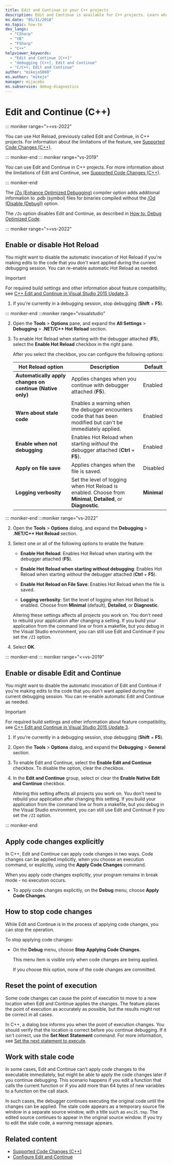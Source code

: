 ```yaml
---
title: Edit and Continue in your C++ projects
description: Edit and Continue is available for C++ projects. Learn what edits are supported, and how to can control whether, and when, your edits are applied.
ms.date: "05/31/2018"
ms.topic: how-to
dev_langs:
  - "CSharp"
  - "VB"
  - "FSharp"
  - "C++"
helpviewer_keywords:
  - "Edit and Continue [C++]"
  - "debugging [C++], Edit and Continue"
  - "C/C++, Edit and Continue"
author: "mikejo5000"
ms.author: "mikejo"
manager: mijacobs
ms.subservice: debug-diagnostics
---
```

# Edit and Continue (C++)

::: moniker range=">=vs-2022"

You can use Hot Reload, previously called Edit and Continue, in C++ projects. For information about the limitations of the feature, see [Supported Code Changes (C++)](../debugger/supported-code-changes-cpp.md).

::: moniker-end
::: moniker range="vs-2019"

You can use Edit and Continue in C++ projects. For more information about the limitations of Edit and Continue, see [Supported Code Changes (C++)](../debugger/supported-code-changes-cpp.md).


::: moniker-end

The [/Zo (Enhance Optimized Debugging)](/cpp/build/reference/zo-enhance-optimized-debugging) compiler option adds additional information to .pdb (symbol) files for binaries compiled without the [/Od (Disable (Debug))](/cpp/build/reference/od-disable-debug) option.

The `/Zo` option disables Edit and Continue, as described in [How to: Debug Optimized Code](../debugger/how-to-debug-optimized-code.md).

::: moniker range=">=vs-2022"

## <a name="BKMK_Enable_or_disable_automatic_invocation_of_Hot_Reload"></a> Enable or disable Hot Reload

You might want to disable the automatic invocation of Hot Reload if you're making edits to the code that you don't want applied during the current debugging session. You can re-enable automatic Hot Reload as needed.

> [!IMPORTANT]
> For required build settings and other information about feature compatibility, see [C++ Edit and Continue in Visual Studio 2015 Update 3](https://devblogs.microsoft.com/cppblog/c-edit-and-continue-in-visual-studio-2015-update-3/).

1. If you're currently in a debugging session, stop debugging (**Shift** + **F5**).

::: moniker-end
:::moniker range="visualstudio"

2. Open the **Tools** > **Options** pane, and expand the **All Settings** > **Debugging** > **.NET/C++ Hot Reload** section.

3. To enable Hot Reload when starting with the debugger attached (**F5**), select the **Enable Hot Reload** checkbox in the right pane.

   After you select the checkbox, you can configure the following options:

   | Hot Reload option | Description | Default |
   | --- | --- | --- |
   | **Automatically apply changes on continue (Native only)** | Applies changes when you continue with debugger attached (**F5**). | Enabled |
   | **Warn about stale code**  | Enables a warning when the debugger encounters code that has been modified but can't be immediately applied. | Enabled |
   | **Enable when not debugging**  | Enables Hot Reload when starting _without_ the debugger attached (**Ctrl** + **F5**). | Enabled |
   | **Apply on file save**  | Applies changes when the file is saved. | Disabled |
   | **Logging verbosity** | Set the level of logging when Hot Reload is enabled. Choose from **Minimal**, **Detailed**, or **Diagnostic**. | **Minimal** |

::: moniker-end
:::moniker range="vs-2022"

2. Open the **Tools** > **Options** dialog, and expand the **Debugging** > **.NET/C++ Hot Reload** section.

3. Select one or all of the following options to enable the feature:

   - **Enable Hot Reload**: Enables Hot Reload when starting with the debugger attached (**F5**).

   - **Enable Hot Reload when starting without debugging**: Enables Hot Reload when starting _without_ the debugger attached (**Ctrl** + **F5**).

   - **Enable Hot Reload on File Save**: Enables Hot Reload when the file is saved.

   - **Logging verbosity**: Set the level of logging when Hot Reload is enabled. Choose from **Minimal** (default), **Detailed**, or **Diagnostic**.

   Altering these settings affects all projects you work on. You don't need to rebuild your application after changing a setting. If you build your application from the command line or from a makefile, but you debug in the Visual Studio environment, you can still use Edit and Continue if you set the `/ZI` option.

4. Select **OK**.

::: moniker-end
::: moniker range="<=vs-2019"

## <a name="BKMK_Enable_or_disable_automatic_invocation_of_Edit_and_Continue"></a> Enable or disable Edit and Continue

You might want to disable the automatic invocation of Edit and Continue if you're making edits to the code that you don't want applied during the current debugging session. You can re-enable automatic Edit and Continue as needed.

> [!IMPORTANT]
> For required build settings and other information about feature compatibility, see [C++ Edit and Continue in Visual Studio 2015 Update 3](https://devblogs.microsoft.com/cppblog/c-edit-and-continue-in-visual-studio-2015-update-3/).

1. If you're currently in a debugging session, stop debugging (**Shift** + **F5**).

1. Open the **Tools** > **Options** dialog, and expand the **Debugging** > **General** section.

1. To enable Edit and Continue, select the **Enable Edit and Continue** checkbox. To disable the option, clear the checkbox.

1. In the **Edit and Continue** group, select or clear the **Enable Native Edit and Continue** checkbox.

   Altering this setting affects all projects you work on. You don't need to rebuild your application after changing this setting. If you build your application from the command line or from a makefile, but you debug in the Visual Studio environment, you can still use Edit and Continue if you set the `/ZI` option.

::: moniker-end

## <a name="BKMK_How_to_apply_code_changes_explicitly"></a> Apply code changes explicitly

In C++, Edit and Continue can apply code changes in two ways. Code changes can be applied implicitly, when you choose an execution command, or explicitly, using the **Apply Code Changes** command.

When you apply code changes explicitly, your program remains in break mode - no execution occurs.

- To apply code changes explicitly, on the **Debug** menu, choose **Apply Code Changes**.

## <a name="BKMK_How_to_stop_code_changes"></a> How to stop code changes

While Edit and Continue is in the process of applying code changes, you can stop the operation.

To stop applying code changes:

- On the **Debug** menu, choose **Stop Applying Code Changes**.

  This menu item is visible only when code changes are being applied.

  If you choose this option, none of the code changes are committed.

## <a name="BKMK_How_to_reset_the_point_of_execution"></a> Reset the point of execution

Some code changes can cause the point of execution to move to a new location when Edit and Continue applies the changes. The feature places the point of execution as accurately as possible, but the results might not be correct in all cases.

In C++, a dialog box informs you when the point of execution changes. You should verify that the location is correct before you continue debugging. If it isn't correct, use the **Set Next Statement** command. For more information, see [Set the next statement to execute](./navigating-through-code-with-the-debugger.md#BKMK_Set_the_next_statement_to_execute).

## <a name="BKMK_How_to_work_with_stale_code"></a> Work with stale code

In some cases, Edit and Continue can't apply code changes to the executable immediately, but might be able to apply the code changes later if you continue debugging. This scenario happens if you edit a function that calls the current function or if you add more than 64 bytes of new variables to a function on the call stack.

In such cases, the debugger continues executing the original code until the changes can be applied. The stale code appears as a temporary source file window in a separate source window, with a title such as `enc25.tmp`. The edited source continues to appear in the original source window. If you try to edit the stale code, a warning message appears.

## Related content

- [Supported Code Changes (C++)](../debugger/supported-code-changes-cpp.md)
- [Configure Edit and Continue](../debugger/how-to-enable-and-disable-edit-and-continue.md)
